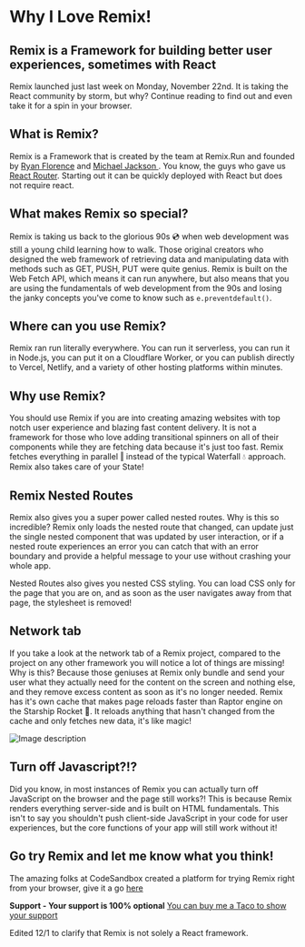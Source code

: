 # Why I Love Remix!

## Remix is a Framework for building better user experiences, sometimes with React

Remix launched just last week on Monday, November 22nd. It is taking the React community by storm, but why? Continue reading to find out and even take it for a spin in your browser. 

## What is Remix?
Remix is a Framework that is created by the team at Remix.Run and founded by [Ryan Florence](https://twitter.com/ryanflorence) and [Michael Jackson ](https://twitter.com/mjackson). You know, the guys who gave us [React Router](https://github.com/remix-run/react-router). Starting out it can be quickly deployed with React but does not require react.  

## What makes Remix so special?
Remix is taking us back to the glorious 90s 💿 when web development was still a young child learning how to walk. Those original creators who designed the web framework of retrieving data and manipulating data with methods such as GET, PUSH, PUT were quite genius. Remix is built on the Web Fetch API, which means it can run anywhere, but also means that you are using the fundamentals of web development from the 90s and losing the janky concepts you've come to know such as `e.preventdefault()`. 

## Where can you use Remix?
Remix ran run literally everywhere. You can run it serverless, you can run it in Node.js, you can put it on a Cloudflare Worker, or you can publish directly to Vercel, Netlify, and a variety of other hosting platforms within minutes. 

## Why use Remix?
You should use Remix if you are into creating amazing websites with top notch user experience and blazing fast content delivery. It is not a framework for those who love adding transitional spinners on all of their components while they are fetching data because it's just too fast. Remix fetches everything in parallel ‖ instead of the typical Waterfall 💧 approach. Remix also takes care of your State!

## Remix Nested Routes
Remix also gives you a super power called nested routes. Why is this so incredible? Remix only loads the nested route that changed, can update just the single nested component that was updated by user interaction, or if a nested route experiences an error you can catch that with an error boundary and provide a helpful message to your use without crashing your whole app. 

Nested Routes also gives you nested CSS styling. You can load CSS only for the page that you are on, and as soon as the user navigates away from that page, the stylesheet is removed!

## Network tab
If you take a look at the network tab of a Remix project, compared to the project on any other framework you will notice a lot of things are missing! Why is this? Because those geniuses at Remix only bundle and send your user what they actually need for the content on the screen and nothing else, and they remove excess content as soon as it's no longer needed. Remix has it's own cache that makes page reloads faster than Raptor engine on the Starship Rocket 🚀. It reloads anything that hasn't changed from the cache and only fetches new data, it's like magic! 


![Image description](https://dev-to-uploads.s3.amazonaws.com/uploads/articles/erh5pxwv2r8e1va24jxj.png)

## Turn off Javascript?!?
Did you know, in most instances of Remix you can actually turn off JavaScript on the browser and the page still works?! This is because Remix renders everything server-side and is built on HTML fundamentals. This isn't to say you shouldn't push client-side JavaScript in your code for user experiences, but the core functions of your app will still work without it!

## Go try Remix and let me know what you think! 
The amazing folks at CodeSandbox created a platform for trying Remix right from your browser, give it a go  [here](https://codesandbox.io/s/github/remix-run/remix/tree/main/examples/jokes?utm_source=dotnew)

**Support - Your support is 100% optional**
[You can buy me a Taco to show your support](https://www.buymeacoffee.com/ChrisBenjamin)

Edited 12/1 to clarify that Remix is not solely a React framework.  